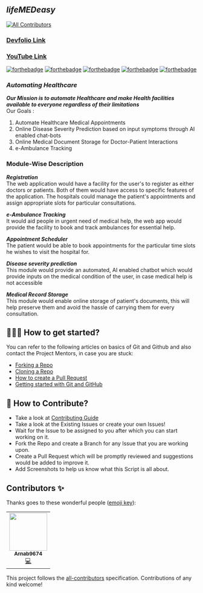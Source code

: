 ## _lifeMEDeasy_
<!-- ALL-CONTRIBUTORS-BADGE:START - Do not remove or modify this section -->
[![All Contributors](https://img.shields.io/badge/all_contributors-1-orange.svg?style=flat-square)](#contributors-)
<!-- ALL-CONTRIBUTORS-BADGE:END -->

### [Devfolio Link](https://devfolio.co/submissions/lifemedeasy)

### [YouTube Link](https://www.youtube.com/watch?v=S09S2_bWNR0)

[![forthebadge](https://forthebadge.com/images/badges/built-by-developers.svg)](https://forthebadge.com)
[![forthebadge](https://forthebadge.com/images/badges/built-with-love.svg)](https://forthebadge.com)
[![forthebadge](https://forthebadge.com/images/badges/built-with-swag.svg)](https://forthebadge.com)
[![forthebadge](https://forthebadge.com/images/badges/made-with-javascript.svg)](https://forthebadge.com)
[![forthebadge](https://forthebadge.com/images/badges/you-didnt-ask-for-this.svg)](https://forthebadge.com)

### _Automating Healthcare_

_**Our Mission is to automate Healthcare and make Health facilities available to everyone regardless of their limitations**_ <br />
Our Goals :

1.  Automate Healthcare Medical Appointments
2.  Online Disease Severity Prediction based on input symptoms through AI enabled chat-bots
3.  Online Medical Document Storage for Doctor-Patient Interactions
4.  e-Ambulance Tracking

### Module-Wise Description

_**Registration**_ <br/>
The web application would have a facility for the user's to register as either doctors or patients. Both of them would have access to specific features of the application.
The hospitals could manage the patient's appointments and assign appropriate slots for particular consultations.

_**e-Ambulance Tracking**_ <br/>
It would aid people in urgent need of medical help, the web app would provide the facility to book and track ambulances for essential help.

_**Appointment Scheduler**_ <br/>
The patient would be able to book appointments for the particular time slots he wishes to visit the hospital for.

_**Disease severity prediction**_ <br/>
This module would provide an automated, AI enabled chatbot which would provide inputs on the medical condition of the user, in case medical help is not accessible

_**Medical Record Storage**_ <br/>
This module would enable online storage of patient's documents, this will help preserve them and avoid the hassle of carrying them for every consultation.

## 👨🏻‍💻 How to get started?

You can refer to the following articles on basics of Git and Github and also contact the Project Mentors, in case you are stuck:

- [Forking a Repo](https://help.github.com/en/github/getting-started-with-github/fork-a-repo)
- [Cloning a Repo](https://help.github.com/en/desktop/contributing-to-projects/creating-a-pull-request)
- [How to create a Pull Request](https://opensource.com/article/19/7/create-pull-request-github)
- [Getting started with Git and GitHub](https://towardsdatascience.com/getting-started-with-git-and-github-6fcd0f2d4ac6)

## 📝 How to Contribute?

- Take a look at [Contributing Guide](https://github.com/avinashkranjan/Amazing-Python-Scripts/blob/master/CONTRIBUTING.md)
- Take a look at the Existing Issues or create your own Issues!
- Wait for the Issue to be assigned to you after which you can start working on it.
- Fork the Repo and create a Branch for any Issue that you are working upon.
- Create a Pull Request which will be promptly reviewed and suggestions would be added to improve it.
- Add Screenshots to help us know what this Script is all about.

## Contributors ✨

Thanks goes to these wonderful people ([emoji key](https://allcontributors.org/docs/en/emoji-key)):

<!-- ALL-CONTRIBUTORS-LIST:START - Do not remove or modify this section -->
<!-- prettier-ignore-start -->
<!-- markdownlint-disable -->
<table>
  <tr>
    <td align="center"><a href="https://github.com/Arnab9674"><img src="https://avatars1.githubusercontent.com/u/58770076?v=4" width="100px;" alt=""/><br /><sub><b>Arnab9674</b></sub></a><br /><a href="https://github.com/avinashkranjan/lifeMEDeasy/commits?author=Arnab9674" title="Code">💻</a></td>
  </tr>
</table>

<!-- markdownlint-enable -->
<!-- prettier-ignore-end -->
<!-- ALL-CONTRIBUTORS-LIST:END -->

This project follows the [all-contributors](https://github.com/all-contributors/all-contributors) specification. Contributions of any kind welcome!